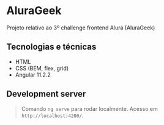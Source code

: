 # AluraGeek

Projeto relativo ao 3º challenge frontend Alura (AluraGeek)

## Tecnologias e técnicas

- HTML
- CSS (BEM, flex, grid)
- Angular 11.2.2

## Development server

> Comando `ng serve` para rodar localmente. Acesso em `http://localhost:4200/`.
